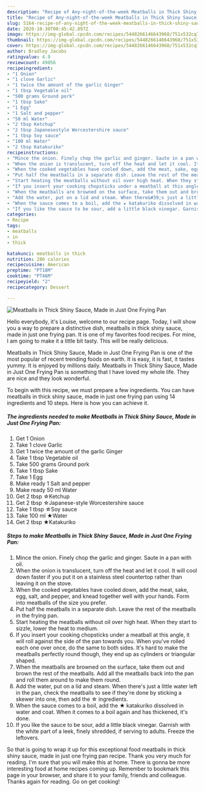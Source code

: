 ```yaml
---
description: "Recipe of Any-night-of-the-week Meatballs in Thick Shiny Sauce, Made in Just One Frying Pan"
title: "Recipe of Any-night-of-the-week Meatballs in Thick Shiny Sauce, Made in Just One Frying Pan"
slug: 5164-recipe-of-any-night-of-the-week-meatballs-in-thick-shiny-sauce-made-in-just-one-frying-pan
date: 2020-10-30T00:45:42.897Z
image: https://img-global.cpcdn.com/recipes/5448266146643968/751x532cq70/meatballs-in-thick-shiny-sauce-made-in-just-one-frying-pan-recipe-main-photo.jpg
thumbnail: https://img-global.cpcdn.com/recipes/5448266146643968/751x532cq70/meatballs-in-thick-shiny-sauce-made-in-just-one-frying-pan-recipe-main-photo.jpg
cover: https://img-global.cpcdn.com/recipes/5448266146643968/751x532cq70/meatballs-in-thick-shiny-sauce-made-in-just-one-frying-pan-recipe-main-photo.jpg
author: Bradley Jacobs
ratingvalue: 4.9
reviewcount: 49056
recipeingredient:
- "1 Onion"
- "1 clove Garlic"
- "1 twice the amount of the garlic Ginger"
- "1 tbsp Vegetable oil"
- "500 grams Ground pork"
- "1 tbsp Sake"
- "1 Egg"
- "1 Salt and pepper"
- "50 ml Water"
- "2 tbsp Ketchup"
- "2 tbsp Japanesestyle Worcestershire sauce"
- "1 tbsp Soy sauce"
- "100 ml Water"
- "2 tbsp Katakuriko"
recipeinstructions:
- "Mince the onion. Finely chop the garlic and ginger. Saute in a pan with oil."
- "When the onion is translucent, turn off the heat and let it cool. It will cool down faster if you put it on a stainless steel countertop rather than leaving it on the stove."
- "When the cooked vegetables have cooled down, add the meat, sake, egg, salt, and pepper, and knead together well with your hands. Form into meatballs of the size you prefer."
- "Put half the meatballs in a separate dish. Leave the rest of the meatballs in the frying pan."
- "Start heating the meatballs without oil over high heat. When they start to sizzle, lower the heat to medium."
- "If you insert your cooking chopsticks under a meatball at this angle, it will roll against the side of the pan towards you. When you&#39;ve rolled each one over once, do the same to both sides. It&#39;s hard to make the meatballs perfectly round though, they end up as cylinders or triangular shaped."
- "When the meatballs are browned on the surface, take them out and brown the rest of the meatballs. Add all the meatballs back into the pan and roll them around to make them round."
- "Add the water, put on a lid and steam. When there&#39;s just a little water left in the pan, check the meatballs to see if they&#39;re done by sticking a skewer into one, then add the ☆ ingredients."
- "When the sauce comes to a boil, add the ★ katakuriko dissolved in water and coat. When it comes to a boil again and has thickened, it&#39;s done."
- "If you like the sauce to be sour, add a little black vinegar. Garnish with the white part of a leek, finely shredded, if serving to adults. Freeze the leftovers."
categories:
- Recipe
tags:
- meatballs
- in
- thick

katakunci: meatballs in thick 
nutrition: 286 calories
recipecuisine: American
preptime: "PT18M"
cooktime: "PT46M"
recipeyield: "2"
recipecategory: Dessert

---
```



![Meatballs in Thick Shiny Sauce, Made in Just One Frying Pan](https://img-global.cpcdn.com/recipes/5448266146643968/751x532cq70/meatballs-in-thick-shiny-sauce-made-in-just-one-frying-pan-recipe-main-photo.jpg)

Hello everybody, it's Louise, welcome to our recipe page. Today, I will show you a way to prepare a distinctive dish, meatballs in thick shiny sauce, made in just one frying pan. It is one of my favorites food recipes. For mine, I am going to make it a little bit tasty. This will be really delicious.

Meatballs in Thick Shiny Sauce, Made in Just One Frying Pan is one of the most popular of recent trending foods on earth. It is easy, it is fast, it tastes yummy. It is enjoyed by millions daily. Meatballs in Thick Shiny Sauce, Made in Just One Frying Pan is something that I have loved my whole life. They are nice and they look wonderful.




To begin with this recipe, we must prepare a few ingredients. You can have meatballs in thick shiny sauce, made in just one frying pan using 14 ingredients and 10 steps. Here is how you can achieve it.

<!--inarticleads1-->

##### The ingredients needed to make Meatballs in Thick Shiny Sauce, Made in Just One Frying Pan:

1. Get 1 Onion
1. Take 1 clove Garlic
1. Get 1 twice the amount of the garlic Ginger
1. Take 1 tbsp Vegetable oil
1. Take 500 grams Ground pork
1. Take 1 tbsp Sake
1. Take 1 Egg
1. Make ready 1 Salt and pepper
1. Make ready 50 ml Water
1. Get 2 tbsp ☆Ketchup
1. Get 2 tbsp ☆Japanese-style Worcestershire sauce
1. Take 1 tbsp ☆Soy sauce
1. Take 100 ml ★Water
1. Get 2 tbsp ★Katakuriko




<!--inarticleads2-->

##### Steps to make Meatballs in Thick Shiny Sauce, Made in Just One Frying Pan:

1. Mince the onion. Finely chop the garlic and ginger. Saute in a pan with oil.
1. When the onion is translucent, turn off the heat and let it cool. It will cool down faster if you put it on a stainless steel countertop rather than leaving it on the stove.
1. When the cooked vegetables have cooled down, add the meat, sake, egg, salt, and pepper, and knead together well with your hands. Form into meatballs of the size you prefer.
1. Put half the meatballs in a separate dish. Leave the rest of the meatballs in the frying pan.
1. Start heating the meatballs without oil over high heat. When they start to sizzle, lower the heat to medium.
1. If you insert your cooking chopsticks under a meatball at this angle, it will roll against the side of the pan towards you. When you&#39;ve rolled each one over once, do the same to both sides. It&#39;s hard to make the meatballs perfectly round though, they end up as cylinders or triangular shaped.
1. When the meatballs are browned on the surface, take them out and brown the rest of the meatballs. Add all the meatballs back into the pan and roll them around to make them round.
1. Add the water, put on a lid and steam. When there&#39;s just a little water left in the pan, check the meatballs to see if they&#39;re done by sticking a skewer into one, then add the ☆ ingredients.
1. When the sauce comes to a boil, add the ★ katakuriko dissolved in water and coat. When it comes to a boil again and has thickened, it&#39;s done.
1. If you like the sauce to be sour, add a little black vinegar. Garnish with the white part of a leek, finely shredded, if serving to adults. Freeze the leftovers.




So that is going to wrap it up for this exceptional food meatballs in thick shiny sauce, made in just one frying pan recipe. Thank you very much for reading. I'm sure that you will make this at home. There is gonna be more interesting food at home recipes coming up. Remember to bookmark this page in your browser, and share it to your family, friends and colleague. Thanks again for reading. Go on get cooking!
